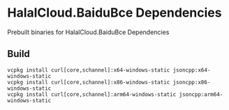 ﻿# HalalCloud.BaiduBce Dependencies

Prebuilt binaries for HalalCloud.BaiduBce Dependencies

## Build

```
vcpkg install curl[core,schannel]:x64-windows-static jsoncpp:x64-windows-static
vcpkg install curl[core,schannel]:x86-windows-static jsoncpp:x86-windows-static
vcpkg install curl[core,schannel]:arm64-windows-static jsoncpp:arm64-windows-static
```
